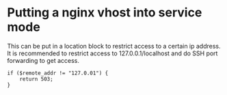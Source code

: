 # Putting a nginx vhost into service mode

This can be put in a location block to restrict access to a certain ip address. It is recommended to restrict access to 127.0.0.1/localhost and do SSH port forwarding to get access.
```
if ($remote_addr != "127.0.01") {
    return 503;
}
```
